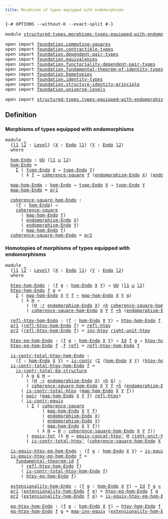 ```yaml
---
title: Morphisms of types equipped with endomorphisms
---
```


<pre class="Agda"><a id="72" class="Symbol">{-#</a> <a id="76" class="Keyword">OPTIONS</a> <a id="84" class="Pragma">--without-K</a> <a id="96" class="Pragma">--exact-split</a> <a id="110" class="Symbol">#-}</a>

<a id="115" class="Keyword">module</a> <a id="122" href="structured-types.morphisms-types-equipped-with-endomorphisms.html" class="Module">structured-types.morphisms-types-equipped-with-endomorphisms</a> <a id="183" class="Keyword">where</a>

<a id="190" class="Keyword">open</a> <a id="195" class="Keyword">import</a> <a id="202" href="foundation.commuting-squares.html" class="Module">foundation.commuting-squares</a>
<a id="231" class="Keyword">open</a> <a id="236" class="Keyword">import</a> <a id="243" href="foundation.contractible-types.html" class="Module">foundation.contractible-types</a>
<a id="273" class="Keyword">open</a> <a id="278" class="Keyword">import</a> <a id="285" href="foundation.dependent-pair-types.html" class="Module">foundation.dependent-pair-types</a>
<a id="317" class="Keyword">open</a> <a id="322" class="Keyword">import</a> <a id="329" href="foundation.equivalences.html" class="Module">foundation.equivalences</a>
<a id="353" class="Keyword">open</a> <a id="358" class="Keyword">import</a> <a id="365" href="foundation.functoriality-dependent-pair-types.html" class="Module">foundation.functoriality-dependent-pair-types</a>
<a id="411" class="Keyword">open</a> <a id="416" class="Keyword">import</a> <a id="423" href="foundation.fundamental-theorem-of-identity-types.html" class="Module">foundation.fundamental-theorem-of-identity-types</a>
<a id="472" class="Keyword">open</a> <a id="477" class="Keyword">import</a> <a id="484" href="foundation.homotopies.html" class="Module">foundation.homotopies</a>
<a id="506" class="Keyword">open</a> <a id="511" class="Keyword">import</a> <a id="518" href="foundation.identity-types.html" class="Module">foundation.identity-types</a>
<a id="544" class="Keyword">open</a> <a id="549" class="Keyword">import</a> <a id="556" href="foundation.structure-identity-principle.html" class="Module">foundation.structure-identity-principle</a>
<a id="596" class="Keyword">open</a> <a id="601" class="Keyword">import</a> <a id="608" href="foundation.universe-levels.html" class="Module">foundation.universe-levels</a>

<a id="636" class="Keyword">open</a> <a id="641" class="Keyword">import</a> <a id="648" href="structured-types.types-equipped-with-endomorphisms.html" class="Module">structured-types.types-equipped-with-endomorphisms</a>
</pre>
## Definition

### Morphisms of types equipped with endomorphisms

<pre class="Agda"><a id="779" class="Keyword">module</a> <a id="786" href="structured-types.morphisms-types-equipped-with-endomorphisms.html#786" class="Module">_</a>
  <a id="790" class="Symbol">{</a><a id="791" href="structured-types.morphisms-types-equipped-with-endomorphisms.html#791" class="Bound">l1</a> <a id="794" href="structured-types.morphisms-types-equipped-with-endomorphisms.html#794" class="Bound">l2</a> <a id="797" class="Symbol">:</a> <a id="799" href="Agda.Primitive.html#597" class="Postulate">Level</a><a id="804" class="Symbol">}</a> <a id="806" class="Symbol">(</a><a id="807" href="structured-types.morphisms-types-equipped-with-endomorphisms.html#807" class="Bound">X</a> <a id="809" class="Symbol">:</a> <a id="811" href="structured-types.types-equipped-with-endomorphisms.html#454" class="Function">Endo</a> <a id="816" href="structured-types.morphisms-types-equipped-with-endomorphisms.html#791" class="Bound">l1</a><a id="818" class="Symbol">)</a> <a id="820" class="Symbol">(</a><a id="821" href="structured-types.morphisms-types-equipped-with-endomorphisms.html#821" class="Bound">Y</a> <a id="823" class="Symbol">:</a> <a id="825" href="structured-types.types-equipped-with-endomorphisms.html#454" class="Function">Endo</a> <a id="830" href="structured-types.morphisms-types-equipped-with-endomorphisms.html#794" class="Bound">l2</a><a id="832" class="Symbol">)</a>
  <a id="836" class="Keyword">where</a>

  <a id="845" href="structured-types.morphisms-types-equipped-with-endomorphisms.html#845" class="Function">hom-Endo</a> <a id="854" class="Symbol">:</a> <a id="856" href="foundation-core.universe-levels.html#222" class="Primitive">UU</a> <a id="859" class="Symbol">(</a><a id="860" href="structured-types.morphisms-types-equipped-with-endomorphisms.html#791" class="Bound">l1</a> <a id="863" href="Agda.Primitive.html#810" class="Primitive Operator">⊔</a> <a id="865" href="structured-types.morphisms-types-equipped-with-endomorphisms.html#794" class="Bound">l2</a><a id="867" class="Symbol">)</a>
  <a id="871" href="structured-types.morphisms-types-equipped-with-endomorphisms.html#845" class="Function">hom-Endo</a> <a id="880" class="Symbol">=</a>
    <a id="886" href="foundation-core.dependent-pair-types.html#502" class="Record">Σ</a> <a id="888" class="Symbol">(</a> <a id="890" href="structured-types.types-equipped-with-endomorphisms.html#558" class="Function">type-Endo</a> <a id="900" href="structured-types.morphisms-types-equipped-with-endomorphisms.html#807" class="Bound">X</a> <a id="902" class="Symbol">→</a> <a id="904" href="structured-types.types-equipped-with-endomorphisms.html#558" class="Function">type-Endo</a> <a id="914" href="structured-types.morphisms-types-equipped-with-endomorphisms.html#821" class="Bound">Y</a><a id="915" class="Symbol">)</a>
      <a id="923" class="Symbol">(</a> <a id="925" class="Symbol">λ</a> <a id="927" href="structured-types.morphisms-types-equipped-with-endomorphisms.html#927" class="Bound">f</a> <a id="929" class="Symbol">→</a> <a id="931" href="foundation-core.commuting-squares.html#532" class="Function">coherence-square</a> <a id="948" href="structured-types.morphisms-types-equipped-with-endomorphisms.html#927" class="Bound">f</a> <a id="950" class="Symbol">(</a><a id="951" href="structured-types.types-equipped-with-endomorphisms.html#598" class="Function">endomorphism-Endo</a> <a id="969" href="structured-types.morphisms-types-equipped-with-endomorphisms.html#807" class="Bound">X</a><a id="970" class="Symbol">)</a> <a id="972" class="Symbol">(</a><a id="973" href="structured-types.types-equipped-with-endomorphisms.html#598" class="Function">endomorphism-Endo</a> <a id="991" href="structured-types.morphisms-types-equipped-with-endomorphisms.html#821" class="Bound">Y</a><a id="992" class="Symbol">)</a> <a id="994" href="structured-types.morphisms-types-equipped-with-endomorphisms.html#927" class="Bound">f</a><a id="995" class="Symbol">)</a>

  <a id="1000" href="structured-types.morphisms-types-equipped-with-endomorphisms.html#1000" class="Function">map-hom-Endo</a> <a id="1013" class="Symbol">:</a> <a id="1015" href="structured-types.morphisms-types-equipped-with-endomorphisms.html#845" class="Function">hom-Endo</a> <a id="1024" class="Symbol">→</a> <a id="1026" href="structured-types.types-equipped-with-endomorphisms.html#558" class="Function">type-Endo</a> <a id="1036" href="structured-types.morphisms-types-equipped-with-endomorphisms.html#807" class="Bound">X</a> <a id="1038" class="Symbol">→</a> <a id="1040" href="structured-types.types-equipped-with-endomorphisms.html#558" class="Function">type-Endo</a> <a id="1050" href="structured-types.morphisms-types-equipped-with-endomorphisms.html#821" class="Bound">Y</a>
  <a id="1054" href="structured-types.morphisms-types-equipped-with-endomorphisms.html#1000" class="Function">map-hom-Endo</a> <a id="1067" class="Symbol">=</a> <a id="1069" href="foundation-core.dependent-pair-types.html#592" class="Field">pr1</a>

  <a id="1076" href="structured-types.morphisms-types-equipped-with-endomorphisms.html#1076" class="Function">coherence-square-hom-Endo</a> <a id="1102" class="Symbol">:</a>
    <a id="1108" class="Symbol">(</a><a id="1109" href="structured-types.morphisms-types-equipped-with-endomorphisms.html#1109" class="Bound">f</a> <a id="1111" class="Symbol">:</a> <a id="1113" href="structured-types.morphisms-types-equipped-with-endomorphisms.html#845" class="Function">hom-Endo</a><a id="1121" class="Symbol">)</a> <a id="1123" class="Symbol">→</a>
    <a id="1129" href="foundation-core.commuting-squares.html#532" class="Function">coherence-square</a>
      <a id="1152" class="Symbol">(</a> <a id="1154" href="structured-types.morphisms-types-equipped-with-endomorphisms.html#1000" class="Function">map-hom-Endo</a> <a id="1167" href="structured-types.morphisms-types-equipped-with-endomorphisms.html#1109" class="Bound">f</a><a id="1168" class="Symbol">)</a>
      <a id="1176" class="Symbol">(</a> <a id="1178" href="structured-types.types-equipped-with-endomorphisms.html#598" class="Function">endomorphism-Endo</a> <a id="1196" href="structured-types.morphisms-types-equipped-with-endomorphisms.html#807" class="Bound">X</a><a id="1197" class="Symbol">)</a>
      <a id="1205" class="Symbol">(</a> <a id="1207" href="structured-types.types-equipped-with-endomorphisms.html#598" class="Function">endomorphism-Endo</a> <a id="1225" href="structured-types.morphisms-types-equipped-with-endomorphisms.html#821" class="Bound">Y</a><a id="1226" class="Symbol">)</a>
      <a id="1234" class="Symbol">(</a> <a id="1236" href="structured-types.morphisms-types-equipped-with-endomorphisms.html#1000" class="Function">map-hom-Endo</a> <a id="1249" href="structured-types.morphisms-types-equipped-with-endomorphisms.html#1109" class="Bound">f</a><a id="1250" class="Symbol">)</a>
  <a id="1254" href="structured-types.morphisms-types-equipped-with-endomorphisms.html#1076" class="Function">coherence-square-hom-Endo</a> <a id="1280" class="Symbol">=</a> <a id="1282" href="foundation-core.dependent-pair-types.html#604" class="Field">pr2</a>
</pre>
### Homotopies of morphisms of types equipped with endomorphisms

<pre class="Agda"><a id="1365" class="Keyword">module</a> <a id="1372" href="structured-types.morphisms-types-equipped-with-endomorphisms.html#1372" class="Module">_</a>
  <a id="1376" class="Symbol">{</a><a id="1377" href="structured-types.morphisms-types-equipped-with-endomorphisms.html#1377" class="Bound">l1</a> <a id="1380" href="structured-types.morphisms-types-equipped-with-endomorphisms.html#1380" class="Bound">l2</a> <a id="1383" class="Symbol">:</a> <a id="1385" href="Agda.Primitive.html#597" class="Postulate">Level</a><a id="1390" class="Symbol">}</a> <a id="1392" class="Symbol">(</a><a id="1393" href="structured-types.morphisms-types-equipped-with-endomorphisms.html#1393" class="Bound">X</a> <a id="1395" class="Symbol">:</a> <a id="1397" href="structured-types.types-equipped-with-endomorphisms.html#454" class="Function">Endo</a> <a id="1402" href="structured-types.morphisms-types-equipped-with-endomorphisms.html#1377" class="Bound">l1</a><a id="1404" class="Symbol">)</a> <a id="1406" class="Symbol">(</a><a id="1407" href="structured-types.morphisms-types-equipped-with-endomorphisms.html#1407" class="Bound">Y</a> <a id="1409" class="Symbol">:</a> <a id="1411" href="structured-types.types-equipped-with-endomorphisms.html#454" class="Function">Endo</a> <a id="1416" href="structured-types.morphisms-types-equipped-with-endomorphisms.html#1380" class="Bound">l2</a><a id="1418" class="Symbol">)</a>
  <a id="1422" class="Keyword">where</a>

  <a id="1431" href="structured-types.morphisms-types-equipped-with-endomorphisms.html#1431" class="Function">htpy-hom-Endo</a> <a id="1445" class="Symbol">:</a> <a id="1447" class="Symbol">(</a><a id="1448" href="structured-types.morphisms-types-equipped-with-endomorphisms.html#1448" class="Bound">f</a> <a id="1450" href="structured-types.morphisms-types-equipped-with-endomorphisms.html#1450" class="Bound">g</a> <a id="1452" class="Symbol">:</a> <a id="1454" href="structured-types.morphisms-types-equipped-with-endomorphisms.html#845" class="Function">hom-Endo</a> <a id="1463" href="structured-types.morphisms-types-equipped-with-endomorphisms.html#1393" class="Bound">X</a> <a id="1465" href="structured-types.morphisms-types-equipped-with-endomorphisms.html#1407" class="Bound">Y</a><a id="1466" class="Symbol">)</a> <a id="1468" class="Symbol">→</a> <a id="1470" href="foundation-core.universe-levels.html#222" class="Primitive">UU</a> <a id="1473" class="Symbol">(</a><a id="1474" href="structured-types.morphisms-types-equipped-with-endomorphisms.html#1377" class="Bound">l1</a> <a id="1477" href="Agda.Primitive.html#810" class="Primitive Operator">⊔</a> <a id="1479" href="structured-types.morphisms-types-equipped-with-endomorphisms.html#1380" class="Bound">l2</a><a id="1481" class="Symbol">)</a>
  <a id="1485" href="structured-types.morphisms-types-equipped-with-endomorphisms.html#1431" class="Function">htpy-hom-Endo</a> <a id="1499" href="structured-types.morphisms-types-equipped-with-endomorphisms.html#1499" class="Bound">f</a> <a id="1501" href="structured-types.morphisms-types-equipped-with-endomorphisms.html#1501" class="Bound">g</a> <a id="1503" class="Symbol">=</a>
    <a id="1509" href="foundation-core.dependent-pair-types.html#502" class="Record">Σ</a> <a id="1511" class="Symbol">(</a> <a id="1513" href="structured-types.morphisms-types-equipped-with-endomorphisms.html#1000" class="Function">map-hom-Endo</a> <a id="1526" href="structured-types.morphisms-types-equipped-with-endomorphisms.html#1393" class="Bound">X</a> <a id="1528" href="structured-types.morphisms-types-equipped-with-endomorphisms.html#1407" class="Bound">Y</a> <a id="1530" href="structured-types.morphisms-types-equipped-with-endomorphisms.html#1499" class="Bound">f</a> <a id="1532" href="foundation-core.homotopies.html#467" class="Function Operator">~</a> <a id="1534" href="structured-types.morphisms-types-equipped-with-endomorphisms.html#1000" class="Function">map-hom-Endo</a> <a id="1547" href="structured-types.morphisms-types-equipped-with-endomorphisms.html#1393" class="Bound">X</a> <a id="1549" href="structured-types.morphisms-types-equipped-with-endomorphisms.html#1407" class="Bound">Y</a> <a id="1551" href="structured-types.morphisms-types-equipped-with-endomorphisms.html#1501" class="Bound">g</a><a id="1552" class="Symbol">)</a>
      <a id="1560" class="Symbol">(</a> <a id="1562" class="Symbol">λ</a> <a id="1564" href="structured-types.morphisms-types-equipped-with-endomorphisms.html#1564" class="Bound">H</a> <a id="1566" class="Symbol">→</a>
        <a id="1576" class="Symbol">(</a> <a id="1578" class="Symbol">(</a><a id="1579" href="structured-types.morphisms-types-equipped-with-endomorphisms.html#1564" class="Bound">H</a> <a id="1581" href="foundation-core.homotopies.html#1974" class="Function Operator">·r</a> <a id="1584" href="structured-types.types-equipped-with-endomorphisms.html#598" class="Function">endomorphism-Endo</a> <a id="1602" href="structured-types.morphisms-types-equipped-with-endomorphisms.html#1393" class="Bound">X</a><a id="1603" class="Symbol">)</a> <a id="1605" href="foundation-core.homotopies.html#1058" class="Function Operator">∙h</a> <a id="1608" href="structured-types.morphisms-types-equipped-with-endomorphisms.html#1076" class="Function">coherence-square-hom-Endo</a> <a id="1634" href="structured-types.morphisms-types-equipped-with-endomorphisms.html#1393" class="Bound">X</a> <a id="1636" href="structured-types.morphisms-types-equipped-with-endomorphisms.html#1407" class="Bound">Y</a> <a id="1638" href="structured-types.morphisms-types-equipped-with-endomorphisms.html#1501" class="Bound">g</a><a id="1639" class="Symbol">)</a> <a id="1641" href="foundation-core.homotopies.html#467" class="Function Operator">~</a>
        <a id="1651" class="Symbol">(</a> <a id="1653" href="structured-types.morphisms-types-equipped-with-endomorphisms.html#1076" class="Function">coherence-square-hom-Endo</a> <a id="1679" href="structured-types.morphisms-types-equipped-with-endomorphisms.html#1393" class="Bound">X</a> <a id="1681" href="structured-types.morphisms-types-equipped-with-endomorphisms.html#1407" class="Bound">Y</a> <a id="1683" href="structured-types.morphisms-types-equipped-with-endomorphisms.html#1499" class="Bound">f</a> <a id="1685" href="foundation-core.homotopies.html#1058" class="Function Operator">∙h</a> <a id="1688" class="Symbol">(</a><a id="1689" href="structured-types.types-equipped-with-endomorphisms.html#598" class="Function">endomorphism-Endo</a> <a id="1707" href="structured-types.morphisms-types-equipped-with-endomorphisms.html#1407" class="Bound">Y</a> <a id="1709" href="foundation-core.homotopies.html#1768" class="Function Operator">·l</a> <a id="1712" href="structured-types.morphisms-types-equipped-with-endomorphisms.html#1564" class="Bound">H</a><a id="1713" class="Symbol">)))</a>

  <a id="1720" href="structured-types.morphisms-types-equipped-with-endomorphisms.html#1720" class="Function">refl-htpy-hom-Endo</a> <a id="1739" class="Symbol">:</a> <a id="1741" class="Symbol">(</a><a id="1742" href="structured-types.morphisms-types-equipped-with-endomorphisms.html#1742" class="Bound">f</a> <a id="1744" class="Symbol">:</a> <a id="1746" href="structured-types.morphisms-types-equipped-with-endomorphisms.html#845" class="Function">hom-Endo</a> <a id="1755" href="structured-types.morphisms-types-equipped-with-endomorphisms.html#1393" class="Bound">X</a> <a id="1757" href="structured-types.morphisms-types-equipped-with-endomorphisms.html#1407" class="Bound">Y</a><a id="1758" class="Symbol">)</a> <a id="1760" class="Symbol">→</a> <a id="1762" href="structured-types.morphisms-types-equipped-with-endomorphisms.html#1431" class="Function">htpy-hom-Endo</a> <a id="1776" href="structured-types.morphisms-types-equipped-with-endomorphisms.html#1742" class="Bound">f</a> <a id="1778" href="structured-types.morphisms-types-equipped-with-endomorphisms.html#1742" class="Bound">f</a>
  <a id="1782" href="foundation-core.dependent-pair-types.html#592" class="Field">pr1</a> <a id="1786" class="Symbol">(</a><a id="1787" href="structured-types.morphisms-types-equipped-with-endomorphisms.html#1720" class="Function">refl-htpy-hom-Endo</a> <a id="1806" href="structured-types.morphisms-types-equipped-with-endomorphisms.html#1806" class="Bound">f</a><a id="1807" class="Symbol">)</a> <a id="1809" class="Symbol">=</a> <a id="1811" href="foundation-core.homotopies.html#632" class="Function">refl-htpy</a>
  <a id="1823" href="foundation-core.dependent-pair-types.html#604" class="Field">pr2</a> <a id="1827" class="Symbol">(</a><a id="1828" href="structured-types.morphisms-types-equipped-with-endomorphisms.html#1720" class="Function">refl-htpy-hom-Endo</a> <a id="1847" href="structured-types.morphisms-types-equipped-with-endomorphisms.html#1847" class="Bound">f</a><a id="1848" class="Symbol">)</a> <a id="1850" class="Symbol">=</a> <a id="1852" href="foundation-core.homotopies.html#889" class="Function">inv-htpy</a> <a id="1861" href="foundation-core.homotopies.html#2475" class="Function">right-unit-htpy</a>

  <a id="1880" href="structured-types.morphisms-types-equipped-with-endomorphisms.html#1880" class="Function">htpy-eq-hom-Endo</a> <a id="1897" class="Symbol">:</a> <a id="1899" class="Symbol">(</a><a id="1900" href="structured-types.morphisms-types-equipped-with-endomorphisms.html#1900" class="Bound">f</a> <a id="1902" href="structured-types.morphisms-types-equipped-with-endomorphisms.html#1902" class="Bound">g</a> <a id="1904" class="Symbol">:</a> <a id="1906" href="structured-types.morphisms-types-equipped-with-endomorphisms.html#845" class="Function">hom-Endo</a> <a id="1915" href="structured-types.morphisms-types-equipped-with-endomorphisms.html#1393" class="Bound">X</a> <a id="1917" href="structured-types.morphisms-types-equipped-with-endomorphisms.html#1407" class="Bound">Y</a><a id="1918" class="Symbol">)</a> <a id="1920" class="Symbol">→</a> <a id="1922" href="foundation-core.identity-types.html#641" class="Datatype">Id</a> <a id="1925" href="structured-types.morphisms-types-equipped-with-endomorphisms.html#1900" class="Bound">f</a> <a id="1927" href="structured-types.morphisms-types-equipped-with-endomorphisms.html#1902" class="Bound">g</a> <a id="1929" class="Symbol">→</a> <a id="1931" href="structured-types.morphisms-types-equipped-with-endomorphisms.html#1431" class="Function">htpy-hom-Endo</a> <a id="1945" href="structured-types.morphisms-types-equipped-with-endomorphisms.html#1900" class="Bound">f</a> <a id="1947" href="structured-types.morphisms-types-equipped-with-endomorphisms.html#1902" class="Bound">g</a>
  <a id="1951" href="structured-types.morphisms-types-equipped-with-endomorphisms.html#1880" class="Function">htpy-eq-hom-Endo</a> <a id="1968" href="structured-types.morphisms-types-equipped-with-endomorphisms.html#1968" class="Bound">f</a> <a id="1970" class="DottedPattern Symbol">.</a><a id="1971" href="structured-types.morphisms-types-equipped-with-endomorphisms.html#1968" class="DottedPattern Bound">f</a> <a id="1973" href="foundation-core.identity-types.html#694" class="InductiveConstructor">refl</a> <a id="1978" class="Symbol">=</a> <a id="1980" href="structured-types.morphisms-types-equipped-with-endomorphisms.html#1720" class="Function">refl-htpy-hom-Endo</a> <a id="1999" href="structured-types.morphisms-types-equipped-with-endomorphisms.html#1968" class="Bound">f</a>

  <a id="2004" href="structured-types.morphisms-types-equipped-with-endomorphisms.html#2004" class="Function">is-contr-total-htpy-hom-Endo</a> <a id="2033" class="Symbol">:</a>
    <a id="2039" class="Symbol">(</a><a id="2040" href="structured-types.morphisms-types-equipped-with-endomorphisms.html#2040" class="Bound">f</a> <a id="2042" class="Symbol">:</a> <a id="2044" href="structured-types.morphisms-types-equipped-with-endomorphisms.html#845" class="Function">hom-Endo</a> <a id="2053" href="structured-types.morphisms-types-equipped-with-endomorphisms.html#1393" class="Bound">X</a> <a id="2055" href="structured-types.morphisms-types-equipped-with-endomorphisms.html#1407" class="Bound">Y</a><a id="2056" class="Symbol">)</a> <a id="2058" class="Symbol">→</a> <a id="2060" href="foundation-core.contractible-types.html#925" class="Function">is-contr</a> <a id="2069" class="Symbol">(</a><a id="2070" href="foundation-core.dependent-pair-types.html#502" class="Record">Σ</a> <a id="2072" class="Symbol">(</a><a id="2073" href="structured-types.morphisms-types-equipped-with-endomorphisms.html#845" class="Function">hom-Endo</a> <a id="2082" href="structured-types.morphisms-types-equipped-with-endomorphisms.html#1393" class="Bound">X</a> <a id="2084" href="structured-types.morphisms-types-equipped-with-endomorphisms.html#1407" class="Bound">Y</a><a id="2085" class="Symbol">)</a> <a id="2087" class="Symbol">(</a><a id="2088" href="structured-types.morphisms-types-equipped-with-endomorphisms.html#1431" class="Function">htpy-hom-Endo</a> <a id="2102" href="structured-types.morphisms-types-equipped-with-endomorphisms.html#2040" class="Bound">f</a><a id="2103" class="Symbol">))</a>
  <a id="2108" href="structured-types.morphisms-types-equipped-with-endomorphisms.html#2004" class="Function">is-contr-total-htpy-hom-Endo</a> <a id="2137" href="structured-types.morphisms-types-equipped-with-endomorphisms.html#2137" class="Bound">f</a> <a id="2139" class="Symbol">=</a>
    <a id="2145" href="foundation.structure-identity-principle.html#1341" class="Function">is-contr-total-Eq-structure</a>
      <a id="2179" class="Symbol">(</a> <a id="2181" class="Symbol">λ</a> <a id="2183" href="structured-types.morphisms-types-equipped-with-endomorphisms.html#2183" class="Bound">g</a> <a id="2185" href="structured-types.morphisms-types-equipped-with-endomorphisms.html#2185" class="Bound">G</a> <a id="2187" href="structured-types.morphisms-types-equipped-with-endomorphisms.html#2187" class="Bound">H</a> <a id="2189" class="Symbol">→</a>
        <a id="2199" class="Symbol">(</a> <a id="2201" class="Symbol">(</a><a id="2202" href="structured-types.morphisms-types-equipped-with-endomorphisms.html#2187" class="Bound">H</a> <a id="2204" href="foundation-core.homotopies.html#1974" class="Function Operator">·r</a> <a id="2207" href="structured-types.types-equipped-with-endomorphisms.html#598" class="Function">endomorphism-Endo</a> <a id="2225" href="structured-types.morphisms-types-equipped-with-endomorphisms.html#1393" class="Bound">X</a><a id="2226" class="Symbol">)</a> <a id="2228" href="foundation-core.homotopies.html#1058" class="Function Operator">∙h</a> <a id="2231" href="structured-types.morphisms-types-equipped-with-endomorphisms.html#2185" class="Bound">G</a><a id="2232" class="Symbol">)</a> <a id="2234" href="foundation-core.homotopies.html#467" class="Function Operator">~</a>
        <a id="2244" class="Symbol">(</a> <a id="2246" href="structured-types.morphisms-types-equipped-with-endomorphisms.html#1076" class="Function">coherence-square-hom-Endo</a> <a id="2272" href="structured-types.morphisms-types-equipped-with-endomorphisms.html#1393" class="Bound">X</a> <a id="2274" href="structured-types.morphisms-types-equipped-with-endomorphisms.html#1407" class="Bound">Y</a> <a id="2276" href="structured-types.morphisms-types-equipped-with-endomorphisms.html#2137" class="Bound">f</a> <a id="2278" href="foundation-core.homotopies.html#1058" class="Function Operator">∙h</a> <a id="2281" class="Symbol">(</a><a id="2282" href="structured-types.types-equipped-with-endomorphisms.html#598" class="Function">endomorphism-Endo</a> <a id="2300" href="structured-types.morphisms-types-equipped-with-endomorphisms.html#1407" class="Bound">Y</a> <a id="2302" href="foundation-core.homotopies.html#1768" class="Function Operator">·l</a> <a id="2305" href="structured-types.morphisms-types-equipped-with-endomorphisms.html#2187" class="Bound">H</a><a id="2306" class="Symbol">)))</a>
      <a id="2316" class="Symbol">(</a> <a id="2318" href="foundation.homotopies.html#3132" class="Function">is-contr-total-htpy</a> <a id="2338" class="Symbol">(</a><a id="2339" href="structured-types.morphisms-types-equipped-with-endomorphisms.html#1000" class="Function">map-hom-Endo</a> <a id="2352" href="structured-types.morphisms-types-equipped-with-endomorphisms.html#1393" class="Bound">X</a> <a id="2354" href="structured-types.morphisms-types-equipped-with-endomorphisms.html#1407" class="Bound">Y</a> <a id="2356" href="structured-types.morphisms-types-equipped-with-endomorphisms.html#2137" class="Bound">f</a><a id="2357" class="Symbol">))</a>
      <a id="2366" class="Symbol">(</a> <a id="2368" href="foundation-core.dependent-pair-types.html#575" class="InductiveConstructor">pair</a> <a id="2373" class="Symbol">(</a><a id="2374" href="structured-types.morphisms-types-equipped-with-endomorphisms.html#1000" class="Function">map-hom-Endo</a> <a id="2387" href="structured-types.morphisms-types-equipped-with-endomorphisms.html#1393" class="Bound">X</a> <a id="2389" href="structured-types.morphisms-types-equipped-with-endomorphisms.html#1407" class="Bound">Y</a> <a id="2391" href="structured-types.morphisms-types-equipped-with-endomorphisms.html#2137" class="Bound">f</a><a id="2392" class="Symbol">)</a> <a id="2394" href="foundation-core.homotopies.html#632" class="Function">refl-htpy</a><a id="2403" class="Symbol">)</a>
      <a id="2411" class="Symbol">(</a> <a id="2413" href="foundation-core.contractible-types.html#3230" class="Function">is-contr-equiv</a>
        <a id="2436" class="Symbol">(</a> <a id="2438" href="foundation-core.dependent-pair-types.html#502" class="Record">Σ</a> <a id="2440" class="Symbol">(</a> <a id="2442" href="foundation-core.commuting-squares.html#532" class="Function">coherence-square</a>
              <a id="2473" class="Symbol">(</a> <a id="2475" href="structured-types.morphisms-types-equipped-with-endomorphisms.html#1000" class="Function">map-hom-Endo</a> <a id="2488" href="structured-types.morphisms-types-equipped-with-endomorphisms.html#1393" class="Bound">X</a> <a id="2490" href="structured-types.morphisms-types-equipped-with-endomorphisms.html#1407" class="Bound">Y</a> <a id="2492" href="structured-types.morphisms-types-equipped-with-endomorphisms.html#2137" class="Bound">f</a><a id="2493" class="Symbol">)</a>
              <a id="2509" class="Symbol">(</a> <a id="2511" href="structured-types.types-equipped-with-endomorphisms.html#598" class="Function">endomorphism-Endo</a> <a id="2529" href="structured-types.morphisms-types-equipped-with-endomorphisms.html#1393" class="Bound">X</a><a id="2530" class="Symbol">)</a>
              <a id="2546" class="Symbol">(</a> <a id="2548" href="structured-types.types-equipped-with-endomorphisms.html#598" class="Function">endomorphism-Endo</a> <a id="2566" href="structured-types.morphisms-types-equipped-with-endomorphisms.html#1407" class="Bound">Y</a><a id="2567" class="Symbol">)</a>
              <a id="2583" class="Symbol">(</a> <a id="2585" href="structured-types.morphisms-types-equipped-with-endomorphisms.html#1000" class="Function">map-hom-Endo</a> <a id="2598" href="structured-types.morphisms-types-equipped-with-endomorphisms.html#1393" class="Bound">X</a> <a id="2600" href="structured-types.morphisms-types-equipped-with-endomorphisms.html#1407" class="Bound">Y</a> <a id="2602" href="structured-types.morphisms-types-equipped-with-endomorphisms.html#2137" class="Bound">f</a><a id="2603" class="Symbol">))</a>
            <a id="2618" class="Symbol">(</a> <a id="2620" class="Symbol">λ</a> <a id="2622" href="structured-types.morphisms-types-equipped-with-endomorphisms.html#2622" class="Bound">H</a> <a id="2624" class="Symbol">→</a> <a id="2626" href="structured-types.morphisms-types-equipped-with-endomorphisms.html#2622" class="Bound">H</a> <a id="2628" href="foundation-core.homotopies.html#467" class="Function Operator">~</a> <a id="2630" href="structured-types.morphisms-types-equipped-with-endomorphisms.html#1076" class="Function">coherence-square-hom-Endo</a> <a id="2656" href="structured-types.morphisms-types-equipped-with-endomorphisms.html#1393" class="Bound">X</a> <a id="2658" href="structured-types.morphisms-types-equipped-with-endomorphisms.html#1407" class="Bound">Y</a> <a id="2660" href="structured-types.morphisms-types-equipped-with-endomorphisms.html#2137" class="Bound">f</a><a id="2661" class="Symbol">))</a>
        <a id="2672" class="Symbol">(</a> <a id="2674" href="foundation-core.functoriality-dependent-pair-types.html#6804" class="Function">equiv-tot</a> <a id="2684" class="Symbol">(λ</a> <a id="2687" href="structured-types.morphisms-types-equipped-with-endomorphisms.html#2687" class="Bound">H</a> <a id="2689" class="Symbol">→</a> <a id="2691" href="foundation.homotopies.html#7457" class="Function">equiv-concat-htpy&#39;</a> <a id="2710" href="structured-types.morphisms-types-equipped-with-endomorphisms.html#2687" class="Bound">H</a> <a id="2712" href="foundation-core.homotopies.html#2475" class="Function">right-unit-htpy</a><a id="2727" class="Symbol">))</a>
        <a id="2738" class="Symbol">(</a> <a id="2740" href="foundation.homotopies.html#3372" class="Function">is-contr-total-htpy&#39;</a> <a id="2761" class="Symbol">(</a><a id="2762" href="structured-types.morphisms-types-equipped-with-endomorphisms.html#1076" class="Function">coherence-square-hom-Endo</a> <a id="2788" href="structured-types.morphisms-types-equipped-with-endomorphisms.html#1393" class="Bound">X</a> <a id="2790" href="structured-types.morphisms-types-equipped-with-endomorphisms.html#1407" class="Bound">Y</a> <a id="2792" href="structured-types.morphisms-types-equipped-with-endomorphisms.html#2137" class="Bound">f</a><a id="2793" class="Symbol">)))</a>

  <a id="2800" href="structured-types.morphisms-types-equipped-with-endomorphisms.html#2800" class="Function">is-equiv-htpy-eq-hom-Endo</a> <a id="2826" class="Symbol">:</a> <a id="2828" class="Symbol">(</a><a id="2829" href="structured-types.morphisms-types-equipped-with-endomorphisms.html#2829" class="Bound">f</a> <a id="2831" href="structured-types.morphisms-types-equipped-with-endomorphisms.html#2831" class="Bound">g</a> <a id="2833" class="Symbol">:</a> <a id="2835" href="structured-types.morphisms-types-equipped-with-endomorphisms.html#845" class="Function">hom-Endo</a> <a id="2844" href="structured-types.morphisms-types-equipped-with-endomorphisms.html#1393" class="Bound">X</a> <a id="2846" href="structured-types.morphisms-types-equipped-with-endomorphisms.html#1407" class="Bound">Y</a><a id="2847" class="Symbol">)</a> <a id="2849" class="Symbol">→</a> <a id="2851" href="foundation-core.equivalences.html#1542" class="Function">is-equiv</a> <a id="2860" class="Symbol">(</a><a id="2861" href="structured-types.morphisms-types-equipped-with-endomorphisms.html#1880" class="Function">htpy-eq-hom-Endo</a> <a id="2878" href="structured-types.morphisms-types-equipped-with-endomorphisms.html#2829" class="Bound">f</a> <a id="2880" href="structured-types.morphisms-types-equipped-with-endomorphisms.html#2831" class="Bound">g</a><a id="2881" class="Symbol">)</a>
  <a id="2885" href="structured-types.morphisms-types-equipped-with-endomorphisms.html#2800" class="Function">is-equiv-htpy-eq-hom-Endo</a> <a id="2911" href="structured-types.morphisms-types-equipped-with-endomorphisms.html#2911" class="Bound">f</a> <a id="2913" class="Symbol">=</a>
    <a id="2919" href="foundation-core.fundamental-theorem-of-identity-types.html#1888" class="Function">fundamental-theorem-id</a> <a id="2942" href="structured-types.morphisms-types-equipped-with-endomorphisms.html#2911" class="Bound">f</a>
      <a id="2950" class="Symbol">(</a> <a id="2952" href="structured-types.morphisms-types-equipped-with-endomorphisms.html#1720" class="Function">refl-htpy-hom-Endo</a> <a id="2971" href="structured-types.morphisms-types-equipped-with-endomorphisms.html#2911" class="Bound">f</a><a id="2972" class="Symbol">)</a>
      <a id="2980" class="Symbol">(</a> <a id="2982" href="structured-types.morphisms-types-equipped-with-endomorphisms.html#2004" class="Function">is-contr-total-htpy-hom-Endo</a> <a id="3011" href="structured-types.morphisms-types-equipped-with-endomorphisms.html#2911" class="Bound">f</a><a id="3012" class="Symbol">)</a>
      <a id="3020" class="Symbol">(</a> <a id="3022" href="structured-types.morphisms-types-equipped-with-endomorphisms.html#1880" class="Function">htpy-eq-hom-Endo</a> <a id="3039" href="structured-types.morphisms-types-equipped-with-endomorphisms.html#2911" class="Bound">f</a><a id="3040" class="Symbol">)</a>

  <a id="3045" href="structured-types.morphisms-types-equipped-with-endomorphisms.html#3045" class="Function">extensionality-hom-Endo</a> <a id="3069" class="Symbol">:</a> <a id="3071" class="Symbol">(</a><a id="3072" href="structured-types.morphisms-types-equipped-with-endomorphisms.html#3072" class="Bound">f</a> <a id="3074" href="structured-types.morphisms-types-equipped-with-endomorphisms.html#3074" class="Bound">g</a> <a id="3076" class="Symbol">:</a> <a id="3078" href="structured-types.morphisms-types-equipped-with-endomorphisms.html#845" class="Function">hom-Endo</a> <a id="3087" href="structured-types.morphisms-types-equipped-with-endomorphisms.html#1393" class="Bound">X</a> <a id="3089" href="structured-types.morphisms-types-equipped-with-endomorphisms.html#1407" class="Bound">Y</a><a id="3090" class="Symbol">)</a> <a id="3092" class="Symbol">→</a> <a id="3094" href="foundation-core.identity-types.html#641" class="Datatype">Id</a> <a id="3097" href="structured-types.morphisms-types-equipped-with-endomorphisms.html#3072" class="Bound">f</a> <a id="3099" href="structured-types.morphisms-types-equipped-with-endomorphisms.html#3074" class="Bound">g</a> <a id="3101" href="foundation-core.equivalences.html#1607" class="Function Operator">≃</a> <a id="3103" href="structured-types.morphisms-types-equipped-with-endomorphisms.html#1431" class="Function">htpy-hom-Endo</a> <a id="3117" href="structured-types.morphisms-types-equipped-with-endomorphisms.html#3072" class="Bound">f</a> <a id="3119" href="structured-types.morphisms-types-equipped-with-endomorphisms.html#3074" class="Bound">g</a>
  <a id="3123" href="foundation-core.dependent-pair-types.html#592" class="Field">pr1</a> <a id="3127" class="Symbol">(</a><a id="3128" href="structured-types.morphisms-types-equipped-with-endomorphisms.html#3045" class="Function">extensionality-hom-Endo</a> <a id="3152" href="structured-types.morphisms-types-equipped-with-endomorphisms.html#3152" class="Bound">f</a> <a id="3154" href="structured-types.morphisms-types-equipped-with-endomorphisms.html#3154" class="Bound">g</a><a id="3155" class="Symbol">)</a> <a id="3157" class="Symbol">=</a> <a id="3159" href="structured-types.morphisms-types-equipped-with-endomorphisms.html#1880" class="Function">htpy-eq-hom-Endo</a> <a id="3176" href="structured-types.morphisms-types-equipped-with-endomorphisms.html#3152" class="Bound">f</a> <a id="3178" href="structured-types.morphisms-types-equipped-with-endomorphisms.html#3154" class="Bound">g</a>
  <a id="3182" href="foundation-core.dependent-pair-types.html#604" class="Field">pr2</a> <a id="3186" class="Symbol">(</a><a id="3187" href="structured-types.morphisms-types-equipped-with-endomorphisms.html#3045" class="Function">extensionality-hom-Endo</a> <a id="3211" href="structured-types.morphisms-types-equipped-with-endomorphisms.html#3211" class="Bound">f</a> <a id="3213" href="structured-types.morphisms-types-equipped-with-endomorphisms.html#3213" class="Bound">g</a><a id="3214" class="Symbol">)</a> <a id="3216" class="Symbol">=</a> <a id="3218" href="structured-types.morphisms-types-equipped-with-endomorphisms.html#2800" class="Function">is-equiv-htpy-eq-hom-Endo</a> <a id="3244" href="structured-types.morphisms-types-equipped-with-endomorphisms.html#3211" class="Bound">f</a> <a id="3246" href="structured-types.morphisms-types-equipped-with-endomorphisms.html#3213" class="Bound">g</a>

  <a id="3251" href="structured-types.morphisms-types-equipped-with-endomorphisms.html#3251" class="Function">eq-htpy-hom-Endo</a> <a id="3268" class="Symbol">:</a> <a id="3270" class="Symbol">(</a><a id="3271" href="structured-types.morphisms-types-equipped-with-endomorphisms.html#3271" class="Bound">f</a> <a id="3273" href="structured-types.morphisms-types-equipped-with-endomorphisms.html#3273" class="Bound">g</a> <a id="3275" class="Symbol">:</a> <a id="3277" href="structured-types.morphisms-types-equipped-with-endomorphisms.html#845" class="Function">hom-Endo</a> <a id="3286" href="structured-types.morphisms-types-equipped-with-endomorphisms.html#1393" class="Bound">X</a> <a id="3288" href="structured-types.morphisms-types-equipped-with-endomorphisms.html#1407" class="Bound">Y</a><a id="3289" class="Symbol">)</a> <a id="3291" class="Symbol">→</a> <a id="3293" href="structured-types.morphisms-types-equipped-with-endomorphisms.html#1431" class="Function">htpy-hom-Endo</a> <a id="3307" href="structured-types.morphisms-types-equipped-with-endomorphisms.html#3271" class="Bound">f</a> <a id="3309" href="structured-types.morphisms-types-equipped-with-endomorphisms.html#3273" class="Bound">g</a> <a id="3311" class="Symbol">→</a> <a id="3313" href="foundation-core.identity-types.html#641" class="Datatype">Id</a> <a id="3316" href="structured-types.morphisms-types-equipped-with-endomorphisms.html#3271" class="Bound">f</a> <a id="3318" href="structured-types.morphisms-types-equipped-with-endomorphisms.html#3273" class="Bound">g</a>
  <a id="3322" href="structured-types.morphisms-types-equipped-with-endomorphisms.html#3251" class="Function">eq-htpy-hom-Endo</a> <a id="3339" href="structured-types.morphisms-types-equipped-with-endomorphisms.html#3339" class="Bound">f</a> <a id="3341" href="structured-types.morphisms-types-equipped-with-endomorphisms.html#3341" class="Bound">g</a> <a id="3343" class="Symbol">=</a> <a id="3345" href="foundation-core.equivalences.html#5022" class="Function">map-inv-equiv</a> <a id="3359" class="Symbol">(</a><a id="3360" href="structured-types.morphisms-types-equipped-with-endomorphisms.html#3045" class="Function">extensionality-hom-Endo</a> <a id="3384" href="structured-types.morphisms-types-equipped-with-endomorphisms.html#3339" class="Bound">f</a> <a id="3386" href="structured-types.morphisms-types-equipped-with-endomorphisms.html#3341" class="Bound">g</a><a id="3387" class="Symbol">)</a>
</pre>
